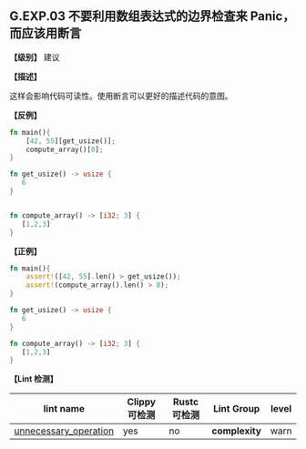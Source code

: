 ## G.EXP.03   不要利用数组表达式的边界检查来 Panic，而应该用断言

**【级别】** 建议

**【描述】**

这样会影响代码可读性。使用断言可以更好的描述代码的意图。

**【反例】**

```rust
fn main(){
    [42, 55][get_usize()];
    compute_array()[0];
}

fn get_usize() -> usize {
   6
}


fn compute_array() -> [i32; 3] {
   [1,2,3]
}
```

**【正例】**

```rust
fn main(){
    assert!([42, 55].len() > get_usize());
    assert!(compute_array().len() > 0);
}

fn get_usize() -> usize {
   6
}

fn compute_array() -> [i32; 3] {
   [1,2,3]
}
```

**【Lint 检测】**

| lint name                                                    | Clippy 可检测 | Rustc 可检测 | Lint Group     | level |
| ------------------------------------------------------------ | ------------- | ------------ | -------------- | ----- |
| [unnecessary_operation](https://rust-lang.github.io/rust-clippy/master/#unnecessary_operation) | yes           | no           | **complexity** | warn  |


